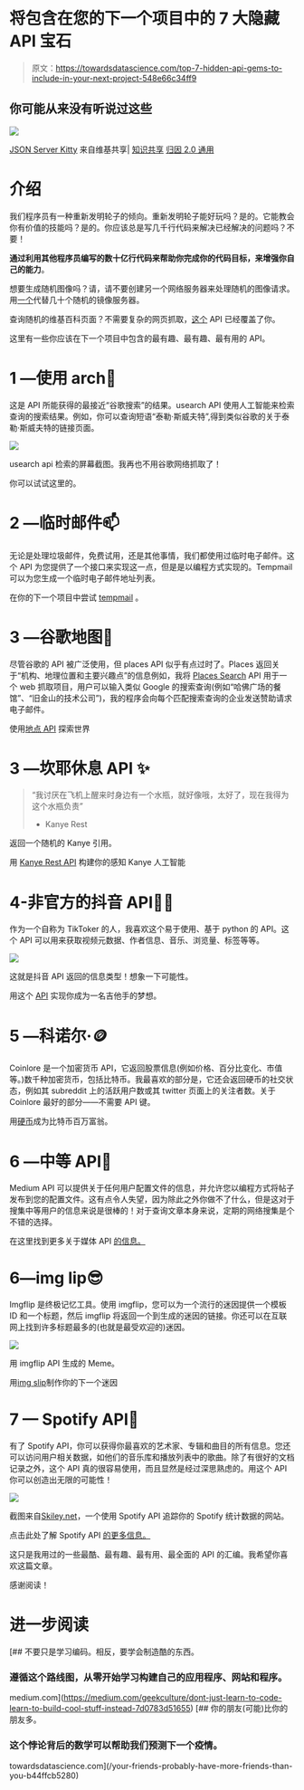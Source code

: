 # 将包含在您的下一个项目中的 7 大隐藏 API 宝石

> 原文：<https://towardsdatascience.com/top-7-hidden-api-gems-to-include-in-your-next-project-548e66c34ff9>

## 你可能从来没有听说过这些

![](img/b18e2712d12f2480e375cc174c11456e.png)

[JSON Server Kitty](https://commons.wikimedia.org/wiki/File:Use_JSON_server_kitty.jpg) 来自维基共享| [知识共享](https://en.wikipedia.org/wiki/en:Creative_Commons) [归因 2.0 通用](https://creativecommons.org/licenses/by/2.0/deed.en)

# 介绍

我们程序员有一种重新发明轮子的倾向。重新发明轮子能好玩吗？是的。它能教会你有价值的技能吗？是的。你应该总是写几千行代码来解决已经解决的问题吗？不要！

**通过利用其他程序员编写的数十亿行代码来帮助你完成你的代码目标，来增强你自己的能力**。

想要生成随机图像吗？请，请不要创建另一个网络服务器来处理随机的图像请求。用[一个](https://picsum.photos)代替几十个随机的镜像服务器。

查询随机的维基百科页面？不需要复杂的网页抓取，[这个](https://www.mediawiki.org/wiki/API:Main_page) API 已经覆盖了你。

这里有一些你应该在下一个项目中包含的最有趣、最有趣、最有用的 API。

# 1 —使用 arch🔎

这是 API 所能获得的最接近“谷歌搜索”的结果。usearch API 使用人工智能来检索查询的搜索结果。例如，你可以查询短语“泰勒·斯威夫特”,得到类似谷歌的关于泰勒·斯威夫特的链接页面。

![](img/2c4dd07eeb2f8597f0cef57cc17ec8ee.png)

usearch api 检索的屏幕截图。我再也不用谷歌网络抓取了！

你可以试试这里的。

# 2 —临时邮件📫

无论是处理垃圾邮件，免费试用，还是其他事情，我们都使用过临时电子邮件。这个 API 为您提供了一个接口来实现这一点，但是是以编程方式实现的。Tempmail 可以为您生成一个临时电子邮件地址列表。

在你的下一个项目中尝试 [tempmail](https://temp-mail.org/en/) 。

# 3 —谷歌地图🏫

尽管谷歌的 API 被广泛使用，但 places API 似乎有点过时了。Places 返回关于“机构、地理位置和主要兴趣点”的信息例如，我将 [Places Search](https://developers.google.com/maps/documentation/places/web-service/search) API 用于一个 web 抓取项目，用户可以输入类似 Google 的搜索查询(例如“哈佛广场的餐馆”、“旧金山的技术公司”)，我的程序会向每个匹配搜索查询的企业发送赞助请求电子邮件。

使用[地点 API](https://developers.google.com/maps/documentation/places/web-service/overview) 探索世界

# 3 —坎耶休息 API ✨

> “我讨厌在飞机上醒来时身边有一个水瓶，就好像哦，太好了，现在我得为这个水瓶负责”
> - Kanye Rest

返回一个随机的 Kanye 引用。

用 [Kanye Rest API](https://kanye.rest) 构建你的感知 Kanye 人工智能

# 4-非官方的抖音 API💃🏻

作为一个自称为 TikToker 的人，我喜欢这个易于使用、基于 python 的 API。这个 API 可以用来获取视频元数据、作者信息、音乐、浏览量、标签等等。

![](img/37b490ec3ce30add31d4157761061b9d.png)

这就是抖音 API 返回的信息类型！想象一下可能性。

用这个 [API](https://github.com/davidteather/TikTok-Api) 实现你成为一名吉他手的梦想。

# 5 —科诺尔·🪙

Coinlore 是一个加密货币 API，它返回股票信息(例如价格、百分比变化、市值等。)数千种加密货币，包括比特币。我最喜欢的部分是，它还会返回硬币的社交状态，例如其 subreddit 上的活跃用户数或其 twitter 页面上的关注者数。关于 Coinlore 最好的部分——不需要 API 键。

用[硬币](https://www.coinlore.com/cryptocurrency-data-api?ref=apilist.fun)成为比特币百万富翁。

# 6 —中等 API📓

Medium API 可以提供关于任何用户配置文件的信息，并允许您以编程方式将帖子发布到您的配置文件。这有点令人失望，因为除此之外你做不了什么，但是这对于搜集中等用户的信息来说是很棒的！对于查询文章本身来说，定期的网络搜集是个不错的选择。

在这里找到更多关于媒体 API [的信息。](https://github.com/Medium/medium-api-docs)

# 6—img lip😎

Imgflip 是终极记忆工具。使用 imgflip，您可以为一个流行的迷因提供一个模板 ID 和一个标题，然后 imgflip 将返回一个到生成的迷因的链接。你还可以在互联网上找到许多标题最多的(也就是最受欢迎的)迷因。

![](img/924cfec2c9bc1552ca11beb1a941e588.png)

用 imgflip API 生成的 Meme。

用[img slip](https://imgflip.com/api)制作你的下一个迷因

# 7 — Spotify API🎵

有了 Spotify API，你可以获得你最喜欢的艺术家、专辑和曲目的所有信息。您还可以访问用户相关数据，如他们的音乐库和播放列表中的歌曲。除了有很好的文档记录之外，这个 API 真的很容易使用，而且显然是经过深思熟虑的。用这个 API 你可以创造出无限的可能性！

![](img/9092ab47912a6e9a8e98030d8377a841.png)

截图来自[Skiley.net](https://skiley.net/)，一个使用 Spotify API 追踪你的 Spotify 统计数据的网站。

点击此处了解 Spotify API [的更多信息。](https://developer.spotify.com/documentation/web-api/)

这只是我用过的一些最酷、最有趣、最有用、最全面的 API 的汇编。我希望你喜欢这篇文章。

感谢阅读！

# 进一步阅读

[](https://medium.com/geekculture/dont-just-learn-to-code-learn-to-build-cool-stuff-instead-7d0783d51655) [## 不要只是学习编码。相反，要学会制造酷的东西。

### 遵循这个路线图，从零开始学习构建自己的应用程序、网站和程序。

medium.com](https://medium.com/geekculture/dont-just-learn-to-code-learn-to-build-cool-stuff-instead-7d0783d51655) [](/your-friends-probably-have-more-friends-than-you-b44ffcb5280) [## 你的朋友(可能)比你的朋友多。

### 这个悖论背后的数学可以帮助我们预测下一个疫情。

towardsdatascience.com](/your-friends-probably-have-more-friends-than-you-b44ffcb5280)